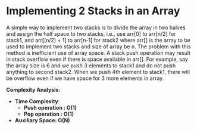 # Implementing 2 Stacks in an Array
A simple way to implement two stacks is to divide the array in two halves and assign the half space to two stacks, i.e., use arr[0] to arr[n/2] for stack1, and arr[(n/2) + 1] to arr[n-1] for stack2 where arr[] is the array to be used to implement two stacks and size of array be n. 
The problem with this method is inefficient use of array space. A stack push operation may result in stack overflow even if there is space available in arr[]. For example, say the array size is 6 and we push 3 elements to stack1 and do not push anything to second stack2. When we push 4th element to stack1, there will be overflow even if we have space for 3 more elements in array.

**Complexity Analysis**: 
- **Time Complexity**: 
    - **Push operation : O(1)**
    - **Pop operation : O(1)**
- **Auxiliary Space: O(N)** 